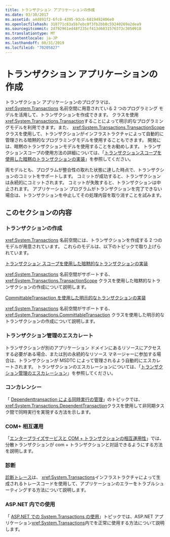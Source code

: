 ```yaml
---
title: トランザクション アプリケーションの作成
ms.date: 03/30/2017
ms.assetid: a4d891f2-6fc8-4395-93c6-6819492406e0
ms.openlocfilehash: 318771c83a5b7ebc0f3fb2bb8c59240269a2dea9
ms.sourcegitcommit: 2d792961ed48f235cf413d6031576373c3050918
ms.translationtype: MT
ms.contentlocale: ja-JP
ms.lasthandoff: 08/31/2019
ms.locfileid: "70205827"
---
```

# <a name="writing-a-transactional-application"></a>トランザクション アプリケーションの作成
トランザクション アプリケーションのプログラマは、<xref:System.Transactions> 名前空間に用意されている 2 つのプログラミング モデルを活用して、トランザクションを作成できます。 クラスを使用<xref:System.Transactions.Transaction>することによって明示的なプログラミングモデルを利用できます。また、 <xref:System.Transactions.TransactionScope>クラスを使用して、トランザクションがインフラストラクチャによって自動的に管理される暗黙的なプログラミングモデルを使用することもできます。 開発には、暗黙のトランザクションモデルを使用することをお勧めします。 トランザクションスコープの使用方法の詳細については、「[トランザクションスコープを使用した暗黙のトランザクションの実装](implementing-an-implicit-transaction-using-transaction-scope.md)」を参照してください。  
  
 両モデルとも、プログラムが整合性の取れた状態に達した時点で、トランザクションのコミットをサポートします。 コミットが成功すると、トランザクションは永続的にコミットされます。 コミットが失敗すると、トランザクションは中止されます。 アプリケーション プログラムがトランザクションを完了できない場合は、トランザクションを中止してその処理内容を取り消すことを試みます。  
  
## <a name="in-this-section"></a>このセクションの内容  
  
### <a name="creating-a-transaction"></a>トランザクションの作成  
 <xref:System.Transactions> 名前空間には、トランザクションを作成する 2 つのモデルが用意されています。 これらのモデルは、以下のトピックで取り上げられています。  
  
 [トランザクション スコープを使用した暗黙的なトランザクションの実装](implementing-an-implicit-transaction-using-transaction-scope.md)  
  
 <xref:System.Transactions> 名前空間がサポートする、<xref:System.Transactions.TransactionScope> クラスを使用した暗黙的なトランザクションの作成について説明します。  
  
 [CommittableTransaction を使用した明示的なトランザクションの実装](implementing-an-explicit-transaction-using-committabletransaction.md)  
  
 <xref:System.Transactions> 名前空間がサポートする、<xref:System.Transactions.CommittableTransaction> クラスを使用した明示的なトランザクションの作成について説明します。  
  
### <a name="escalating-transaction-management"></a>トランザクション管理のエスカレート  
 トランザクションが別のアプリケーション ドメインにあるリソースにアクセスする必要がある場合、または別の永続的なリソース マネージャーに参加する場合は、トランザクションが MSDTC によって管理されるよう自動的にエスカレートされます。 トランザクションのエスカレーションについては、「[トランザクション管理のエスカレーション](transaction-management-escalation.md)」を参照してください。  
  
### <a name="concurrency"></a>コンカレンシー  
 「 [Dependenttransaction による同時実行の管理](managing-concurrency-with-dependenttransaction.md)」のトピックでは、 <xref:System.Transactions.DependentTransaction>クラスを使用して非同期タスク間で同時実行を実現する方法を示します。  
  
### <a name="com-interop"></a>COM+ 相互運用  
 「[エンタープライズサービスと COM + トランザクションの相互運用性](interoperability-with-enterprise-services-and-com-transactions.md)」では、分散トランザクションが com + トランザクションと対話できるようにする方法を説明します。  
  
### <a name="diagnostics"></a>診断  
 [診断トレース](diagnostic-traces.md)は、 <xref:System.Transactions>インフラストラクチャによって生成されるトレースコードを使用して、アプリケーションのエラーをトラブルシューティングする方法について説明します。  
  
### <a name="working-within-aspnet"></a>ASP.NET 内での使用  
 「 [ASP.NET での System.Transactions の使用](using-system-transactions-in-aspnet.md)」トピックでは、ASP.NET アプリケーション<xref:System.Transactions>内でを正常に使用する方法について説明します。
